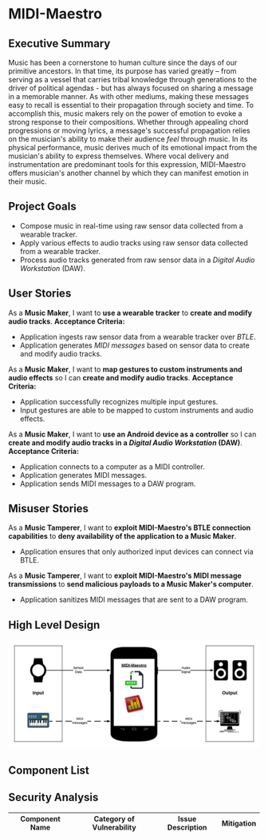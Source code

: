 # MIDI-Maestro

## Executive Summary
Music has been a cornerstone to human culture since the days of our primitive ancestors. In that time, its purpose has varied greatly – from serving as a vessel that carries tribal knowledge through generations to the driver of political agendas - but has always focused on sharing a message in a memorable manner. As with other mediums, making these messages easy to recall is essential to their propagation through society and time. To accomplish this, music makers rely on the power of emotion to evoke a strong response to their compositions. Whether through appealing chord progressions or moving lyrics, a message's successful propagation relies on the musician's ability to make their audience *feel* through music. In its physical performance, music derives much of its emotional impact from the musician's ability to express themselves. Where vocal delivery and instrumentation are predominant tools for this expression, MIDI-Maestro offers musician's another channel by which they can manifest emotion in their music.

## Project Goals
* Compose music in real-time using raw sensor data collected from a wearable tracker.
* Apply various effects to audio tracks using raw sensor data collected from a wearable tracker.
* Process audio tracks generated from raw sensor data in a *Digital Audio Workstation* (DAW).

## User Stories
As a **Music Maker**, I want to **use a wearable tracker** to **create and modify audio tracks**.
**Acceptance Criteria:**
* Application ingests raw sensor data from a wearable tracker over *BTLE*.
* Application generates *MIDI messages* based on sensor data to create and modify audio tracks.

As a **Music Maker**, I want to **map gestures to custom instruments and audio effects** so I can **create and modify audio tracks**.
**Acceptance Criteria:**
* Application successfully recognizes multiple input gestures.
* Input gestures are able to be mapped to custom instruments and audio effects.

As a **Music Maker**, I want to **use an Android device as a controller** so I can **create and modify audio tracks in a *Digital Audio Workstation* (DAW)**.
**Acceptance Criteria:**
* Application connects to a computer as a MIDI controller.
* Application generates MIDI messages.
* Application sends MIDI messages to a DAW program.

## Misuser Stories
As a **Music Tamperer**, I want to **exploit MIDI-Maestro's BTLE connection capabilities** to **deny availability of the application to a Music Maker**.
* Application ensures that only authorized input devices can connect via BTLE.

As a **Music Tamperer**, I want to **exploit MIDI-Maestro's MIDI message transmissions** to **send malicious payloads to a Music Maker's computer**.
* Application sanitizes MIDI messages that are sent to a DAW program.

## High Level Design
![Design Diagram](https://github.com/caseyschmitz/MIDI-Maestro/blob/master/MIDI-Maestro_%20Design%20Diagram.png)

## Component List

## Security Analysis
| Component Name | Category of Vulnerability | Issue Description | Mitigation |
|----------------|---------------------------|-------------------|------------|
